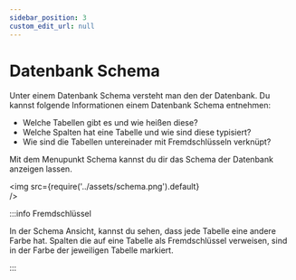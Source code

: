 ```yaml
---
sidebar_position: 3
custom_edit_url: null
---
```


# Datenbank Schema
Unter einem Datenbank Schema versteht man den der Datenbank. Du kannst folgende Informationen einem Datenbank Schema entnehmen:

* Welche Tabellen gibt es und wie heißen diese? 
* Welche Spalten hat eine Tabelle und wie sind diese typisiert?
* Wie sind die Tabellen untereinader mit Fremdschlüsseln verknüpt?


Mit dem Menupunkt Schema kannst du dir das Schema der Datenbank anzeigen lassen.

<img
  src={require('../assets/schema.png').default}  
/>

:::info Fremdschlüssel

In der Schema Ansicht, kannst du sehen, dass jede Tabelle eine andere Farbe hat. Spalten die auf eine Tabelle als Fremdschlüssel verweisen, sind in der Farbe der jeweiligen Tabelle markiert.

:::
